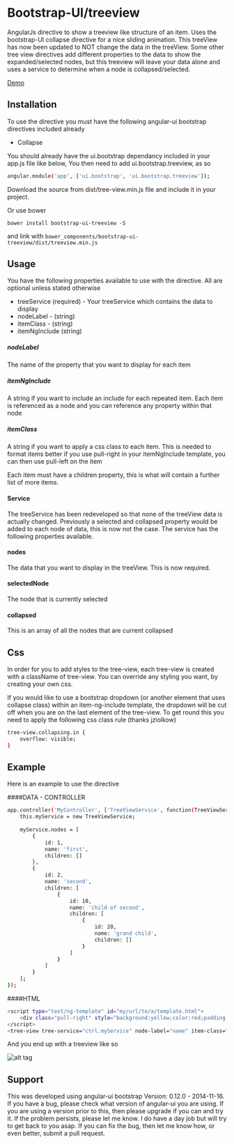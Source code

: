 # Bootstrap-UI/treeview

AngularJs directive to show a treeview like structure of an item. Uses the bootstrap-UI collapse directive for a nice sliding animation.  This treeView has now been updated to NOT change the data in the treeView.  Some other tree view directives add different properties to the data to show the expanded/selected nodes, but this treeview will leave your data alone and uses a service to determine when a node is collapsed/selected.

[Demo](http://plnkr.co/edit/n3KejGp2eAGc1S4VKoAK?p=preview)

## Installation
To use the directive you must have the following angular-ui bootstrap directives included already
* Collapse

You should already have the ui.bootstrap dependancy included in your app.js file like below, You then need to add ui.bootstrap.treeview, as so
```sh
angular.module('app', ['ui.bootstrap', 'ui.bootstrap.treeview']);
```
Download the source from dist/tree-view.min.js file and include it in your project.

Or use bower

```
bower install bootstrap-ui-treeview -S
```

and link with ``` bower_components/bootstrap-ui-treeview/dist/treeview.min.js ```


## Usage
You have the following properties available to use with the directive.  All are optional unless stated otherwise
* treeService (required) - Your treeService which contains the data to display
* nodeLabel - (string)
* itemClass - (string)
* itemNgInclude (string)
 
##### nodeLabel
The name of the property that you want to display for each item
##### itemNgInclude
A string if you want to include an include for each repeated item. Each item is referenced as a node and you can reference any property within that node
##### itemClass
A string if you want to apply a css class to each item. This is needed to format items better if you use pull-right in your itemNgInclude template, you can then use pull-left on the item

Each item must have a children property, this is what will contain a further list of more items.

#### Service
The treeService has been redeveloped so that none of the treeView data is actually changed. Previously a selected and collapsed property would be added to each node of data, this is now not the case.
The service has the following properties available.

#### nodes
The data that you want to display in the treeView.  This is now required.

#### selectedNode
The node that is currently selected

#### collapsed
This is an array of all the nodes that are current collapsed

## Css
In order for you to add styles to the tree-view, each tree-view is created with a className of tree-view.  You can override any styling you want, by creating your own css.

If you would like to use a bootstrap dropdown (or another element that uses collapse class) within an item-ng-include template, the dropdown will be cut off when you are on the last element of the tree-view.  To get round this you need to apply the following css class rule (thanks jziolkow)

```sh
tree-view.collapsing.in {
    overflow: visible;
}
```


## Example
Here is an example to use the directive

####DATA - CONTROLLER
```sh
app.controller('MyController', ['TreeViewService', function(TreeViewService) {
    this.myService = new TreeViewService;
    
    myService.nodes = [
        {
            id: 1,
            name: 'first',
            children: []
        },
        {
            id: 2,
            name: 'second',
            children: [
                {
                    id: 10,
                    name: 'child of second',
                    children: [
                        {
                            id: 20,
                            name: 'grand child',
                            children: []
                        }
                    ]
                }
            ]
        }
    ];
});
```

####HTML
```sh
<script type="text/ng-template" id="my/url/to/a/template.html">
    <div class="pull-right" style="background:yellow;color:red;padding:5px">{{ node.name }}</div>
</script>
<tree-view tree-service="ctrl.myService" node-label="name" item-class="pull-left" item-ng-include="my/url/to/a/template.html"></tree-view>
```

And you end up with a treeview like so

![alt tag](http://imageshack.com/a/img909/2623/gn5r3S.gif)

## Support
This was developed using angular-ui bootstrap Version: 0.12.0 - 2014-11-16.  If you have a bug, please check what version of angular-ui you are using.  If you are using a version prior to this, then please upgrade if you can and try it. If the problem persists, please let me know.  I do have a day job but will try to get back to you asap.  If you can fix the bug, then let me know how, or even better, submit a pull request.